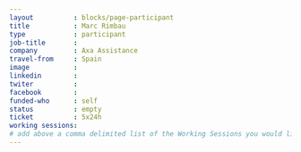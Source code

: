 ```yaml
---
layout          : blocks/page-participant
title           : Marc Rimbau
type            : participant
job-title       :
company         : Axa Assistance
travel-from     : Spain
image           :
linkedin        :
twiter          :
facebook        :
funded-who      : self
status          : empty
ticket          : 5x24h
working sessions:
# add above a comma delimited list of the Working Sessions you would like to attend (use the session's title)
---
```


<!-- put more details about participant here -->
